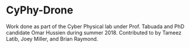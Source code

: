 # CyPhy-Drone

Work done as part of the Cyber Physical lab under Prof. Tabuada and PhD candidate Omar Hussien during summer 2018. Contributed to by Tameez Latib, Joey Miller, and Brian Raymond.